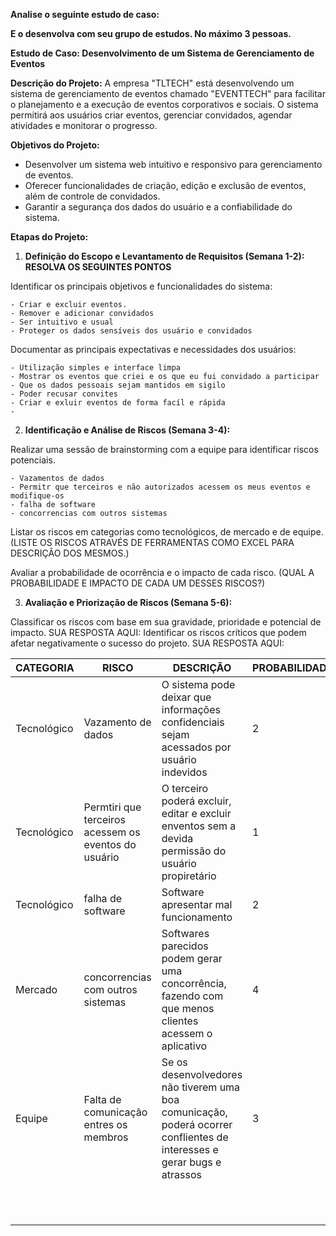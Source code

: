 **Analise o seguinte estudo de caso:**

**E o desenvolva com seu grupo de estudos. No máximo 3 pessoas.**

**Estudo de Caso: Desenvolvimento de um Sistema de Gerenciamento de Eventos**

**Descrição do Projeto:** A empresa "TLTECH" está desenvolvendo um sistema de gerenciamento de eventos chamado "EVENTTECH" para facilitar o planejamento e a execução de eventos corporativos e sociais. O sistema permitirá aos usuários criar eventos, gerenciar convidados, agendar atividades e monitorar o progresso.

**Objetivos do Projeto:**

- Desenvolver um sistema web intuitivo e responsivo para gerenciamento de eventos.
- Oferecer funcionalidades de criação, edição e exclusão de eventos, além de controle de convidados.
- Garantir a segurança dos dados do usuário e a confiabilidade do sistema.

**Etapas do Projeto:**

1. **Definição do Escopo e Levantamento de Requisitos (Semana 1-2): RESOLVA OS SEGUINTES PONTOS**

Identificar os principais objetivos e funcionalidades do sistema:
    
    - Criar e excluir eventos.
    - Remover e adicionar convidados
    - Ser intuitivo e usual
    - Proteger os dados sensíveis dos usuário e convidados

Documentar as principais expectativas e necessidades dos usuários:

    - Utilização simples e interface limpa
    - Mostrar os eventos que criei e os que eu fui convidado a participar
    - Que os dados pessoais sejam mantidos em sigilo
    - Poder recusar convites
    - Criar e exluir eventos de forma facíl e rápida
    - 

2. **Identificação e Análise de Riscos (Semana 3-4):**

Realizar uma sessão de brainstorming com a equipe para identificar riscos potenciais.
    
    - Vazamentos de dados
    - Permitr que terceiros e não autorizados acessem os meus eventos e modifique-os
    - falha de software
    - concorrencias com outros sistemas


Listar os riscos em categorias como tecnológicos, de mercado e de equipe.
    (LISTE OS RISCOS ATRAVÉS DE FERRAMENTAS COMO EXCEL PARA DESCRIÇÃO DOS MESMOS.)

Avaliar a probabilidade de ocorrência e o impacto de cada risco.
    (QUAL A PROBABILIDADE E IMPACTO DE CADA UM DESSES RISCOS?)

3. **Avaliação e Priorização de Riscos (Semana 5-6):**

Classificar os riscos com base em sua gravidade, prioridade e potencial de impacto.
    SUA RESPOSTA AQUI:
Identificar os riscos críticos que podem afetar negativamente o sucesso do projeto.
    SUA RESPOSTA AQUI:


|CATEGORIA|	RISCO|	DESCRIÇÃO|	PROBABILIDADE|	IMPACTO|
|---|---|---|---|---|
|Tecnológico|Vazamento de dados|O sistema pode deixar que informações confidenciais sejam acessados por usuário indevidos|2|3|
|Tecnológico| Permtiri que terceiros acessem os eventos do usuário|O terceiro poderá excluir, editar e excluir enventos sem a devida permissão do usuário propiretário|1|5|
|Tecnológico|falha de software|Software apresentar mal funcionamento|2|5|
|Mercado|concorrencias com outros sistemas|Softwares parecidos podem gerar uma concorrência, fazendo com que menos clientes acessem o aplicativo|4|3|
|Equipe|Falta de comunicação entres os membros|Se os desenvolvedores não tiverem uma boa comunicação, poderá ocorrer conflientes de interesses e gerar bugs e atrassos|3|3|
||||||
||||||
||||||
||||||
||||||
||||||
||||||
||||||
||||||
||||||
||||||